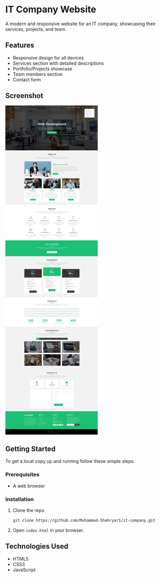# IT Company Website

A modern and responsive website for an IT company, showcasing their services, projects, and team.

## Features

- Responsive design for all devices
- Services section with detailed descriptions
- Portfolio/Projects showcase
- Team members section
- Contact form

## Screenshot

![Project Screenshot](img/screenshot_1.png)

## Getting Started

To get a local copy up and running follow these simple steps.

### Prerequisites

- A web browser

### Installation

1. Clone the repo
   ```sh
   git clone https://github.com/Muhammad-Shahryar1/it-company.git
   ```
2. Open `index.html` in your browser.

## Technologies Used

- HTML5
- CSS3
- JavaScript